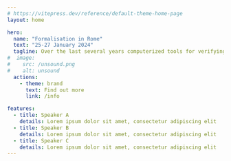 ```yaml
---
# https://vitepress.dev/reference/default-theme-home-page
layout: home

hero:
  name: "Formalisation in Rome"
  text: "25-27 January 2024"
  tagline: Over the last several years computerized tools for verifying and manipulating proofs have become much more mature, and as a result formalized proofs have the potential to play a meaningful role in mathematical innovation and teaching well beyond their traditional role in the foundations of mathematics.  This short program consists of three colloquium talks on major aspects of formalization, in terms of both underlying ideas and concrete implementations, together with a series of workshop-style sessions intended to give participants first-hand knowledge using the Lean language and associated tools.  We hope this will provide an introduction to the area for working mathematicians and advanced students in a variety of fields.
#  image:
#    src: /unsound.png
#    alt: unsound
  actions:
    - theme: brand
      text: Find out more
      link: /info

features:
  - title: Speaker A
    details: Lorem ipsum dolor sit amet, consectetur adipiscing elit
  - title: Speaker B
    details: Lorem ipsum dolor sit amet, consectetur adipiscing elit
  - title: Speaker C
    details: Lorem ipsum dolor sit amet, consectetur adipiscing elit
---
```



